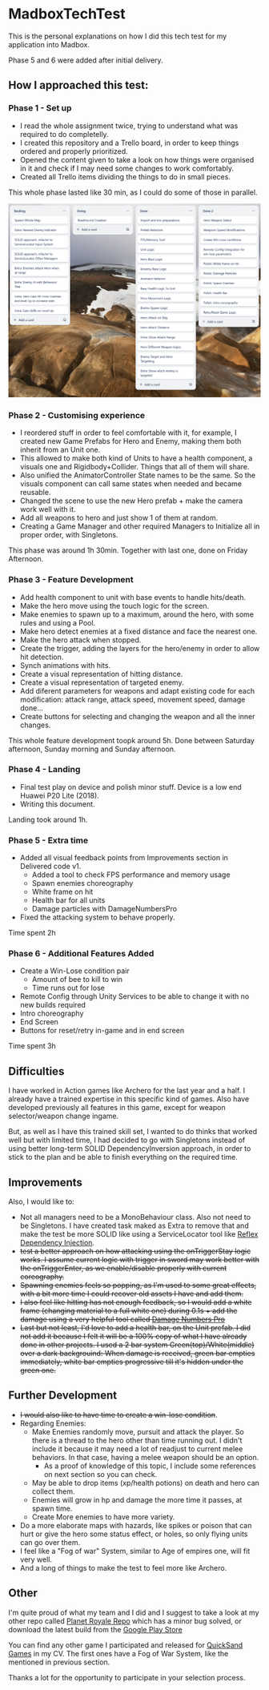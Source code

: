 # MadboxTechTest
This is the personal explanations on how I did this tech test for my application into Madbox.

Phase 5 and 6 were added after initial delivery.

## How I approached this test:
### Phase 1 - Set up
- I read the whole assignment twice, trying to understand what was required to do completelly.
- I created this repository and a Trello board, in order to keep things ordered and properly prioritized.
- Opened the content given to take a look on how things were organised in it and check if I may need some changes to work comfortably.
- Created all Trello items dividing the things to do in small pieces.

This whole phase lasted like 30 min, as I could do some of those in parallel.

![Trello screenshoot](Trello.png)

### Phase 2 - Customising experience
- I reordered stuff in order to feel comfortable with it, for example, I created new Game Prefabs for Hero and Enemy, making them both inherit from an Unit one.
- This allowed to make both kind of Units to have a health component, a visuals one and Rigidbody+Collider. Things that all of them will share.
- Also unified the AnimatorController State names to be the same. So the visuals component can call same states when needed and became reusable.
- Changed the scene to use the new Hero prefab + make the camera work well with it.
- Add all weapons to hero and just show 1 of them at random.
- Creating a Game Manager and other required Managers to Initialize all in proper order, with Singletons.

This phase was around 1h 30min. Together with last one, done on Friday Afternoon.

### Phase 3 - Feature Development
- Add health component to unit with base events to handle hits/death.
- Make the hero move using the touch logic for the screen.
- Make enemies to spawn up to a maximum, around the hero, with some rules and using a Pool.
- Make hero detect enemies at a fixed distance and face the nearest one.
- Make the hero attack when stopped.
- Create the trigger, adding the layers for the hero/enemy in order to allow hit detection.
- Synch animations with hits.
- Create a visual representation of hitting distance.
- Create a visual representation of targeted enemy.
- Add diferent parameters for weapons and adapt existing code for each modification: attack range, attack speed, movement speed, damage done...
- Create buttons for selecting and changing the weapon and all the inner changes.

This whole feature development toopk around 5h. Done between Saturday afternoon, Sunday morning and Sunday afternoon.

### Phase 4 - Landing
- Final test play on device and polish minor stuff. Device is a low end Huawei P20 Lite (2018).
- Writing this document.

Landing took around 1h.

### Phase 5 - Extra time
 - Added all visual feedback points from Improvements section in Delivered code v1.
   - Added a tool to check FPS performance and memory usage
   - Spawn enemies choreography
   - White frame on hit
   - Health bar for all units
   - Damage particles with DamageNumbersPro
 - Fixed the attacking system to behave properly.

Time spent 2h

### Phase 6 - Additional Features Added
- Create a Win-Lose condition pair
  - Amount of bee to kill to win
  - Time runs out for lose
- Remote Config through Unity Services to be able to change it with no new builds required
- Intro choreography 
- End Screen
- Buttons for reset/retry in-game and in end screen

Time spent 3h

## Difficulties
I have worked in Action games like Archero for the last year and a half. I already have a trained expertise in this specific kind of games. Also have developed previously all features in this game, except for weapon selector/weapon change ingame.  

But, as well as I have this trained skill set, I wanted to do thinks that worked well but with limited time, I had decided to go with Singletons instead of using better long-term SOLID DependencyInversion approach, in order to stick to the plan and be able to finish everything on the required time.

## Improvements
Also, I would like to:
- Not all managers need to be a MonoBehaviour class. Also not need to be Singletons. I have created task maked as Extra to remove that and make the test be more SOLID like using a ServiceLocator tool like [Reflex Dependency Injection](https://github.com/gustavopsantos/Reflex).
- ~~test a better approach on how attacking using the onTriggerStay logic works. I assume current logic with trigger in sword may work better with the onTriggerEnter, as we enable/disable properly with current coreography.~~  
- ~~Spawning enemies feels so popping, as I'm used to some great effects, with a bit more time I could recover old assets I have and add them.~~  
- ~~I also feel like hitting has not enough feedback, so I would add a white frame (changing material to a full white one) during 0.1s + add the damage using a very helpful tool called [Damage Numbers Pro](https://assetstore.unity.com/packages/2d/gui/damage-numbers-pro-186447)~~  
- ~~Last but not least, I'd love to add a health bar, on the Unit prefab. I did not add it because I felt it will be a 100% copy of what I have already done in other projects. I used a 2 bar system Green(top)/White(middle) over a dark backgrouind: When damage is received, green bar empties immediately, white bar empties progressive till it's hidden under the green one.~~


## Further Development
- ~~I would also like to have time to create a win-lose condition~~. 
- Regarding Enemies:
    - Make Enemies randomly move, pursuit and attack the player. So there is a thread to the hero other than time running out. I didn't include it because it may need a lot of readjust to current melee behaviors. In that case, having a melee weapon should be an option.
        - As a proof of knowledge of this topic, I include some references on next section so you can check.
    - May be able to drop items (xp/health potions) on death and hero can collect them.
    - Enemies will grow in hp and damage the more time it passes, at spawn time.
    - Create More enemies to have more variety.
- Do a more elaborate maps with hazards, like spikes or poison that can hurt or give the hero some status effect, or holes, so only flying units can go over them.
- I feel like a "Fog of war" System, similar to Age of empires one, will fit very well.
- And a long of things to make the test to feel more like Archero.

## Other
I'm quite proud of what my team and I did and I suggest to take a look at my other repo called [Planet Royale Repo](https://github.com/AlexandreAlberti/PlanetRoyale) which has a minor bug solved, or download the latest build from the [Google Play Store](https://play.google.com/store/apps/details?id=com.quicksand.planetroyale)  

You can find any other game I participated and released for [QuickSand Games](https://play.google.com/store/apps/dev?id=6383870736725209348) in my CV. The first ones have a Fog of War System, like the mentioned in previous section.

Thanks a lot for the opportunity to participate in your selection process.
